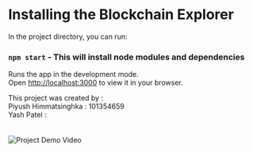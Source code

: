 # Installing the Blockchain Explorer

In the project directory, you can run:

### `npm start` - This will install node modules and dependencies

Runs the app in the development mode.\
Open [http://localhost:3000](http://localhost:3000) to view it in your browser.

This project was created by : \
Piyush Himmatsinghka : 101354659 \
Yash Patel : \
\
\
![Project Demo Video](../blockchain_explorer_application/src/assets/video_project.gif)